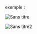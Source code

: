 exemple :

![Sans titre](https://github.com/fk-crafter/100days-of-code/assets/127132293/fd98c31b-f819-4241-81ce-fff01aa216f3)

![Sans titre2](https://github.com/fk-crafter/100days-of-code/assets/127132293/7c2dd700-8f4a-4835-b497-8c5fe8323e62)
